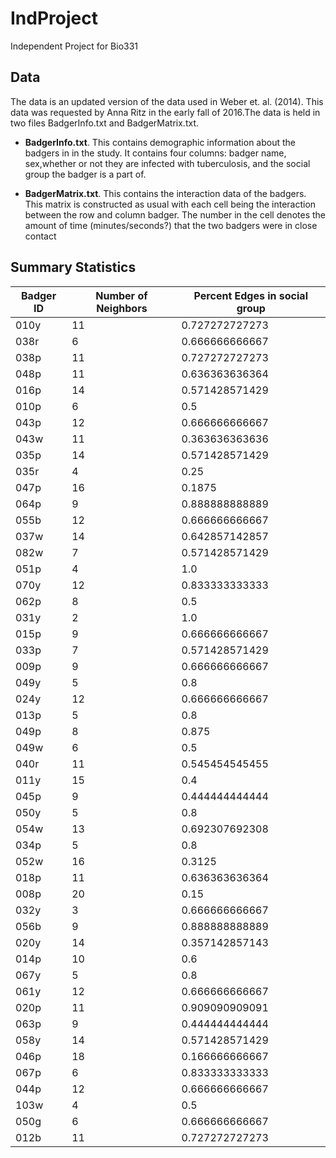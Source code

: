 # IndProject
Independent Project for Bio331


## Data
The data is an updated version of the data used in Weber et. al. (2014). This data was requested by Anna Ritz in the early fall of 2016.The data is held in two files BadgerInfo.txt and BadgerMatrix.txt.

* __BadgerInfo.txt__.  This contains demographic information about the badgers in in the study.  It contains four columns: badger name, sex,whether or not they are infected with tuberculosis, and the social group the badger is a part of.

* __BadgerMatrix.txt__.  This contains the interaction data of the badgers.  This matrix is constructed as usual with each cell being the interaction between the row and column badger.  The number in the cell denotes the amount of time (minutes/seconds?) that the two badgers were in close contact

## Summary Statistics

Badger ID | Number of Neighbors | Percent Edges in social group
--------- | ------------------- | -----------------------------
010y | 11 | 0.727272727273
038r | 6 | 0.666666666667
038p | 11 | 0.727272727273
048p | 11 | 0.636363636364
016p | 14 | 0.571428571429
010p | 6 | 0.5
043p | 12 | 0.666666666667
043w | 11 | 0.363636363636
035p | 14 | 0.571428571429
035r | 4 | 0.25
047p | 16 | 0.1875
064p | 9 | 0.888888888889
055b | 12 | 0.666666666667
037w | 14 | 0.642857142857
082w | 7 | 0.571428571429
051p | 4 | 1.0
070y | 12 | 0.833333333333
062p | 8 | 0.5
031y | 2 | 1.0
015p | 9 | 0.666666666667
033p | 7 | 0.571428571429
009p | 9 | 0.666666666667
049y | 5 | 0.8
024y | 12 | 0.666666666667
013p | 5 | 0.8
049p | 8 | 0.875
049w | 6 | 0.5
040r | 11 | 0.545454545455
011y | 15 | 0.4
045p | 9 | 0.444444444444
050y | 5 | 0.8
054w | 13 | 0.692307692308
034p | 5 | 0.8
052w | 16 | 0.3125
018p | 11 | 0.636363636364
008p | 20 | 0.15
032y | 3 | 0.666666666667
056b | 9 | 0.888888888889
020y | 14 | 0.357142857143
014p | 10 | 0.6
067y | 5 | 0.8
061y | 12 | 0.666666666667
020p | 11 | 0.909090909091
063p | 9 | 0.444444444444
058y | 14 | 0.571428571429
046p | 18 | 0.166666666667
067p | 6 | 0.833333333333
044p | 12 | 0.666666666667
103w | 4 | 0.5
050g | 6 | 0.666666666667
012b | 11 | 0.727272727273
